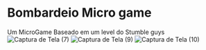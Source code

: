 # Bombardeio Micro game



Um MicroGame Baseado em um level do Stumble guys
![Captura de Tela (7)](https://github.com/drifer97/Bombardeiomicrogame/assets/112141597/d868c377-4777-4e86-91c7-aa64462b4a74)
![Captura de Tela (9)](https://github.com/drifer97/Bombardeiomicrogame/assets/112141597/a46103ce-cf37-4998-9589-8d33e219824a)
![Captura de Tela (10)](https://github.com/drifer97/Bombardeiomicrogame/assets/112141597/11210463-63b3-4926-99e8-c530ae7b7b38)
